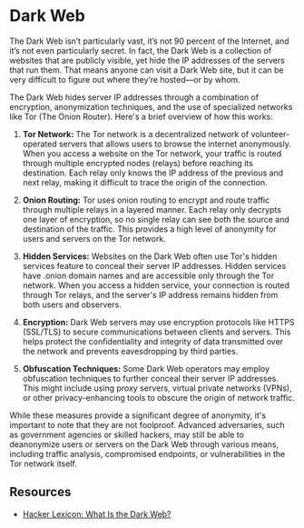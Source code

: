 # Dark Web

The Dark Web isn’t particularly vast, it’s not 90 percent of the Internet, and it’s not even particularly secret. In fact, the Dark Web is a collection of websites that are publicly visible, yet hide the IP addresses of the servers that run them. That means anyone can visit a Dark Web site, but it can be very difficult to figure out where they’re hosted—or by whom.

The Dark Web hides server IP addresses through a combination of encryption, anonymization techniques, and the use of specialized networks like Tor (The Onion Router). Here's a brief overview of how this works:

1. **Tor Network:** The Tor network is a decentralized network of volunteer-operated servers that allows users to browse the internet anonymously. When you access a website on the Tor network, your traffic is routed through multiple encrypted nodes (relays) before reaching its destination. Each relay only knows the IP address of the previous and next relay, making it difficult to trace the origin of the connection.

2. **Onion Routing:** Tor uses onion routing to encrypt and route traffic through multiple relays in a layered manner. Each relay only decrypts one layer of encryption, so no single relay can see both the source and destination of the traffic. This provides a high level of anonymity for users and servers on the Tor network.

3. **Hidden Services:** Websites on the Dark Web often use Tor's hidden services feature to conceal their server IP addresses. Hidden services have .onion domain names and are accessible only through the Tor network. When you access a hidden service, your connection is routed through Tor relays, and the server's IP address remains hidden from both users and observers.

4. **Encryption:** Dark Web servers may use encryption protocols like HTTPS (SSL/TLS) to secure communications between clients and servers. This helps protect the confidentiality and integrity of data transmitted over the network and prevents eavesdropping by third parties.

5. **Obfuscation Techniques:** Some Dark Web operators may employ obfuscation techniques to further conceal their server IP addresses. This might include using proxy servers, virtual private networks (VPNs), or other privacy-enhancing tools to obscure the origin of network traffic.

While these measures provide a significant degree of anonymity, it's important to note that they are not foolproof. Advanced adversaries, such as government agencies or skilled hackers, may still be able to deanonymize users or servers on the Dark Web through various means, including traffic analysis, compromised endpoints, or vulnerabilities in the Tor network itself.

## Resources

- [Hacker Lexicon: What Is the Dark Web?](https://www.wired.com/2014/11/hacker-lexicon-whats-dark-web/)
